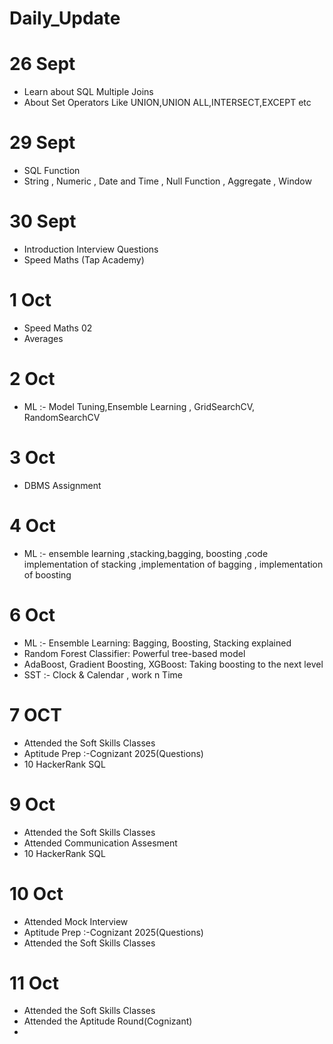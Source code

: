# Daily_Update

# 26 Sept
* Learn about SQL Multiple Joins
* About Set Operators Like UNION,UNION ALL,INTERSECT,EXCEPT etc

# 29 Sept
* SQL Function
* String , Numeric , Date and Time , Null Function , Aggregate , Window 

# 30 Sept 
* Introduction Interview Questions
* Speed Maths (Tap Academy)

# 1 Oct
* Speed Maths 02
* Averages 

# 2 Oct 
* ML :- Model Tuning,Ensemble Learning , GridSearchCV, RandomSearchCV

# 3 Oct
* DBMS Assignment 

# 4 Oct 
* ML :-  ensemble learning ,stacking,bagging, boosting  ,code implementation of stacking
 ,implementation of bagging
, implementation of boosting

# 6 Oct 
* ML :-  Ensemble Learning: Bagging, Boosting, Stacking explained
* Random Forest Classifier: Powerful tree-based model
* AdaBoost, Gradient Boosting, XGBoost: Taking boosting to the next level
* SST :- Clock & Calendar , work n Time

 # 7 OCT
 * Attended the Soft Skills Classes
 * Aptitude Prep :-Cognizant 2025(Questions)
 * 10 HackerRank SQL
 
 #  9 Oct
 * Attended the Soft Skills Classes
 * Attended Communication Assesment
 * 10 HackerRank SQL

 # 10 Oct 
 * Attended Mock Interview
 * Aptitude Prep :-Cognizant 2025(Questions)
 * Attended the Soft Skills Classes

# 11 Oct
* Attended the Soft Skills Classes
* Attended the Aptitude Round(Cognizant)
* 
